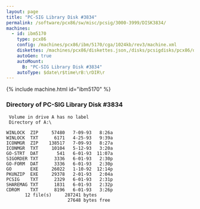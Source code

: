 ```yaml
---
layout: page
title: "PC-SIG Library Disk #3834"
permalink: /software/pcx86/sw/misc/pcsig/3000-3999/DISK3834/
machines:
  - id: ibm5170
    type: pcx86
    config: /machines/pcx86/ibm/5170/cga/1024kb/rev3/machine.xml
    diskettes: /machines/pcx86/diskettes.json,/disks/pcsigdisks/pcx86/diskettes.json
    autoGen: true
    autoMount:
      B: "PC-SIG Library Disk #3834"
    autoType: $date\r$time\rB:\rDIR\r
---
```


{% include machine.html id="ibm5170" %}

### Directory of PC-SIG Library Disk #3834

     Volume in drive A has no label
     Directory of A:\

    WINLOCK  ZIP     57480   7-09-93   8:26a
    WINLOCK  TXT      6171   4-25-93   9:39a
    ICONMGR  ZIP    138517   7-09-93   8:27a
    ICONMGR  TXT     10104   5-12-93   3:20a
    GO-STRT  DAT       541   6-01-93  11:07a
    SIGORDER TXT      3336   6-01-93   2:30p
    GO-FORM  DAT      3336   6-01-93   2:30p
    GO       EXE     26022   1-10-92  12:14p
    PKUNZIP  EXE     29378   2-01-93   2:04a
    PCSIG    TXT      2329   6-01-93   2:31p
    SHAREMAG TXT      1831   6-01-93   2:32p
    CDROM    TXT      8196   6-01-93   3:26p
           12 file(s)     287241 bytes
                           27648 bytes free
